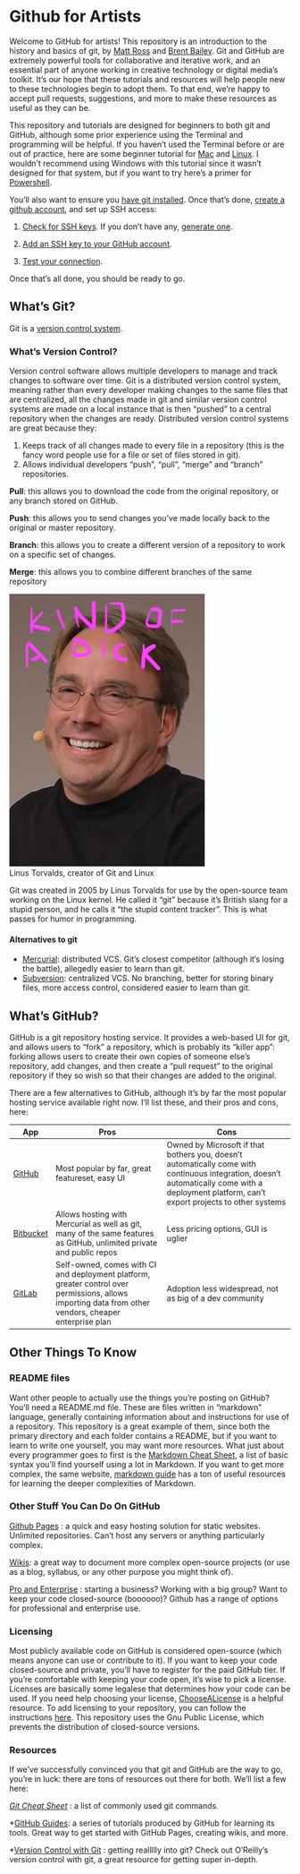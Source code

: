 # Github for Artists

Welcome to GitHub for artists! This repository is an introduction to the history and basics of git, by [Matt Ross]() and [Brent Bailey](http://brentlbailey.com). Git and GitHub are extremely powerful tools for collaborative and iterative work, and an essential part of anyone working in creative technology or digital media’s toolkit. It’s our hope that these tutorials and resources will help people new to these technologies begin to adopt them. To that end, we’re happy to accept pull requests, suggestions, and more to make these resources as useful as they can be.

This repository and tutorials are designed for beginners to both git and GitHub, although some prior experience using the Terminal and programming will be helpful. If you haven’t used the Terminal before or are out of practice, here are some beginner tutorial for [Mac](https://macpaw.com/how-to/use-terminal-on-mac) and [Linux](https://www.howtogeek.com/140679/beginner-geek-how-to-start-using-the-linux-terminal/). I wouldn’t recommend using Windows with this tutorial since it wasn’t designed for that system, but if you want to try here’s a primer for [Powershell](https://docs.microsoft.com/en-us/powershell/scripting/getting-started/getting-started-with-windows-powershell?view=powershell-6).

You’ll also want to ensure you [have git installed](https://git-scm.com/book/en/v2/Getting-Started-Installing-Git). Once that’s done, [create a github account](https://github.com/join), and set up SSH access:

1. [Check for SSH keys](https://help.github.com/en/articles/checking-for-existing-ssh-keys). If you don’t have any, [generate one](https://help.github.com/en/articles/generating-a-new-ssh-key-and-adding-it-to-the-ssh-agent).
2. [Add an SSH key to your GitHub account](https://help.github.com/en/articles/adding-a-new-ssh-key-to-your-github-account).

3. [Test your connection](https://help.github.com/en/articles/testing-your-ssh-connection).

Once that’s all done, you should be ready to go.

## What’s Git?
  Git is a [version control system](https://www.atlassian.com/git/tutorials/what-is-version-control).
### What’s Version Control?
  Version control software allows multiple developers to manage and track changes to software over time. Git is a distributed version control system, meaning rather than every developer making changes to the same files that are centralized, all the changes made in git and similar version control systems are made on a local instance that is then “pushed” to a central repository when the changes are ready.
  Distributed version control systems are great because they:
  1. Keeps track of all changes made to every file in a repository (this is the fancy word people use for a file or set of files stored in git).
  2. Allows individual developers “push”, “pull”, “merge” and “branch” repositories.

  **Pull**: this allows you to download the code from the original repository, or any branch stored on GitHub.

  **Push**: this allows you to send changes you’ve made locally back to the original or master repository.

  **Branch**: this allows you to create a different version of a repository to work on a specific set of changes.

  **Merge**: this allows you to combine different branches of the same repository
<p style=”text-align: center;” align=”center”>
<img src=img/linus.jpg>
<br />
Linus Torvalds, creator of Git and Linux
</p>
  Git was created in 2005 by Linus Torvalds for use by the open-source team working on the Linux kernel. He called it “git” because it’s British slang for a stupid person, and he calls it “the stupid content tracker”. This is what passes for humor in programming.

#### Alternatives to git
  * [Mercurial](https://www.mercurial-scm.org/): distributed VCS. Git’s closest competitor (although it’s losing the battle), allegedly easier to learn than git.
  * [Subversion](https://subversion.apache.org/): centralized VCS. No branching, better for storing binary files, more access control, considered easier to learn than git.


## What’s GitHub?

  GitHub is a git repository hosting service. It provides a web-based UI for git, and allows users to “fork” a repository, which is probably its “killer app”: forking allows users to create their own copies of someone else’s repository, add changes, and then create a “pull request” to the original repository if they so wish so that their changes are added to the original.

  There are a few alternatives to GitHub, although it’s by far the most popular hosting service available right now. I’ll list these, and their pros and cons, here:

| App | Pros | Cons |
| ------| ------| ------ |
| [GitHub](github.com)                | Most popular by far, great featureset, easy UI | Owned by Microsoft if that bothers you, doesn’t automatically come with continuous integration, doesn’t automatically come with a deployment platform, can’t export projects to other systems |
| [Bitbucket](https://bitbucket.org/) | Allows hosting with Mercurial as well as git, many of the same features as GitHub, unlimited private and public repos | Less pricing options, GUI is uglier |
| [GitLab](https://gitlab.com)        | Self-owned, comes with CI and deployment platform, greater control over permissions, allows importing data from other vendors, cheaper enterprise plan | Adoption less widespread, not as big of a dev community |

## Other Things To Know

### README files

Want other people to actually use the things you’re posting on GitHub? You’ll need a README.md file. These are files written in “markdown” language, generally containing information about and instructions for use of a repository. This repository is a great example of them, since both the primary directory and each folder contains a README, but if you want to learn to write one yourself, you may want more resources. What just about every programmer goes to first is the [Markdown Cheat Sheet](https://www.markdownguide.org/cheat-sheet), a list of basic syntax you’ll find yourself using a lot in Markdown. If you want to get more complex, the same website, [markdown guide](https://www.markdownguide.org/cheat-sheet) has a ton of useful resources for learning the deeper complexities of Markdown.

### Other Stuff You Can Do On GitHub

[Github Pages](https://pages.github.com/) : a quick and easy hosting solution for static websites. Unlimited repositories. Can’t host any servers or anything particularly complex.

[Wikis](https://help.github.com/en/articles/about-wikis): a great way to document more complex open-source projects (or use as a blog, syllabus, or any other purpose you might think of).

[Pro and Enterprise](https://help.github.com/en/articles/githubs-products) : starting a business? Working with a big group? Want to keep your code closed-source (boooooo)? Github has a range of options for professional and enterprise use.


### Licensing

Most publicly available code on GitHub is considered open-source (which means anyone can use or contribute to it). If you want to keep your code closed-source and private, you’ll have to register for the paid GitHub tier. If you’re comfortable with keeping your code open, it’s wise to pick a license. Licenses are basically some legalese that determines how your code can be used. If you need help choosing your license, [ChooseALicense](https://choosealicense.com/) is a helpful resource. To add licensing to your repository, you can follow the instructions [here](https://help.github.com/en/articles/licensing-a-repository). This repository uses the Gnu Public License, which prevents the distribution of closed-source versions.

### Resources

If we’ve successfully convinced you that git and GitHub are the way to go, you’re in luck: there are tons of resources out there for both. We’ll list a few here:

*[Git Cheat Sheet](https://github.github.com/training-kit/downloads/github-git-cheat-sheet.pdf)* : a list of commonly used git commands.

*[GitHub Guides](https://guides.github.com/): a series of tutorials produced by GitHub for learning its tools. Great way to get started with GitHub Pages, creating wikis, and more.

*[Version Control with Git](http://shop.oreilly.com/product/0636920022862.do) : getting reallllly into git? Check out O’Reilly’s version control with git, a great resource for getting super in-depth.



